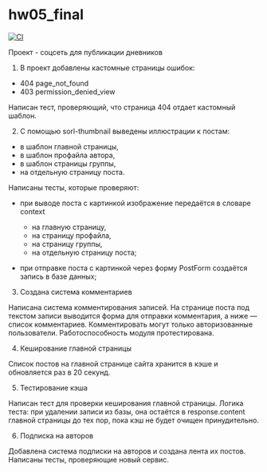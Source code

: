 # hw05_final

[![CI](https://github.com/yandex-praktikum/hw05_final/actions/workflows/python-app.yml/badge.svg?branch=master)](https://github.com/yandex-praktikum/hw05_final/actions/workflows/python-app.yml)

Проект - соцсеть для публикации дневников
1. В проект добавлены кастомные страницы ошибок:
- 404 page_not_found
- 403 permission_denied_view

Написан тест, проверяющий, что страница 404 отдает кастомный шаблон.

2. С помощью sorl-thumbnail выведены иллюстрации к постам:
- в шаблон главной страницы,
- в шаблон профайла автора,
- в шаблон страницы группы,
- на отдельную страницу поста.

Написаны тесты, которые проверяют:
- при выводе поста с картинкой изображение передаётся в словаре context
  + на главную страницу,
  + на страницу профайла,
  + на страницу группы,
  + на отдельную страницу поста;

- при отправке поста с картинкой через форму PostForm создаётся запись в базе данных;

3. Создана система комментариев

Написана система комментирования записей. На странице поста под текстом записи выводится форма для отправки комментария, а ниже — список комментариев. Комментировать могут только авторизованные пользователи. Работоспособность модуля протестирована.

4. Кеширование главной страницы

Список постов на главной странице сайта хранится в кэше и обновляется раз в 20 секунд.

5. Тестирование кэша

Написан тест для проверки кеширования главной страницы. Логика теста: при удалении записи из базы, она остаётся в response.content главной страницы до тех пор, пока кэш не будет очищен принудительно.

6. Подписка на авторов

Добавлена система подписки на авторов и создана лента их постов. Написаны тесты, проверяющие новый сервис.
